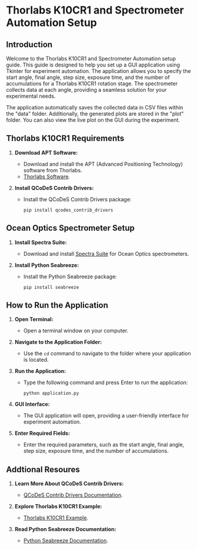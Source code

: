 # Thorlabs K10CR1 and Spectrometer Automation Setup

## Introduction
Welcome to the Thorlabs K10CR1 and Spectrometer Automation setup guide. This guide is designed to help you set up a GUI application using Tkinter for experiment automation. The application allows you to specify the start angle, final angle, step size, exposure time, and the number of accumulations for a Thorlabs K10CR1 rotation stage. The spectrometer collects data at each angle, providing a seamless solution for your experimental needs.

The application automatically saves the collected data in CSV files within the "data" folder. Additionally, the generated plots are stored in the "plot" folder. You can also view the live plot on the GUI during the experiment.


## Thorlabs K10CR1 Requirements
1. **Download APT Software:**
   - Download and install the APT (Advanced Positioning Technology) software from Thorlabs.
   - [Thorlabs Software](https://www.thorlabs.com/software_pages/ViewSoftwarePage.cfm?Code=Motion_Control).

2. **Install QCoDeS Contrib Drivers:**
   - Install the QCoDeS Contrib Drivers package:
     ```
     pip install qcodes_contrib_drivers
     ```

## Ocean Optics Spectrometer Setup

1. **Install Spectra Suite:**
   - Download and install [Spectra Suite](https://digital.lib.washington.edu/researchworks/bitstream/handle/1773/37113/Appendix%20D%20-%20HR4000.pdf?sequence=5) for Ocean Optics spectrometers.

2. **Install Python Seabreeze:**
   - Install the Python Seabreeze package:
     ```
     pip install seabreeze
     ```

## How to Run the Application

1. **Open Terminal:**
   - Open a terminal window on your computer.

2. **Navigate to the Application Folder:**
   - Use the `cd` command to navigate to the folder where your application is located.

3. **Run the Application:**
   - Type the following command and press Enter to run the application:
     ```
     python application.py
     ```

4. **GUI Interface:**
   - The GUI application will open, providing a user-friendly interface for experiment automation.

5. **Enter Required Fields:**
   - Enter the required parameters, such as the start angle, final angle, step size, exposure time, and the number of accumulations.

## Addtional Resoures

1. **Learn More About QCoDeS Contrib Drivers:**
   - [QCoDeS Contrib Drivers Documentation](https://qcodes.github.io/Qcodes_contrib_drivers/index.html).

2. **Explore Thorlabs K10CR1 Example:**
   - [Thorlabs K10CR1 Example](https://qcodes.github.io/Qcodes_contrib_drivers/examples/Thorlabs_K10CR1.html).

3. **Read Python Seabreeze Documentation:**
   - [Python Seabreeze Documentation](https://python-seabreeze.readthedocs.io/en/latest/).


